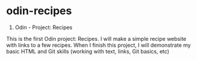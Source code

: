 # odin-recipes
01. Odin - Project: Recipes

This is the first Odin project: Recipes. I will make a simple recipe website with links to a few recipes. 
When I finish this project, I will demonstrate my basic HTML and Git skills (working with text, links, Git basics, etc)